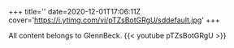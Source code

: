 +++
title=''
date=2020-12-01T17:06:11Z
cover='https://i.ytimg.com/vi/pTZsBotGRgU/sddefault.jpg'
+++

All content belongs to GlennBeck.
{{< youtube pTZsBotGRgU >}}

